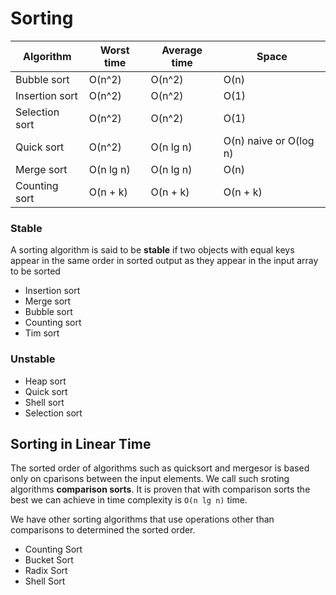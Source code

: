 # Sorting

| Algorithm      | Worst time | Average time | Space |
|----------------|------------|--------------|-------|
| Bubble sort    | O(n^2)     | O(n^2)       | O(n)  |
| Insertion sort | O(n^2)     | O(n^2)       | O(1)  |
| Selection sort | O(n^2)     | O(n^2)       | O(1)  |
| Quick sort	 | O(n^2)     | O(n lg n)    | O(n) naive or O(log n)  | 
| Merge sort	 | O(n lg n)  | O(n lg n)    | O(n)  | 
| Counting sort	 | O(n + k)   | O(n + k)     | O(n + k) | 

### Stable

A sorting algorithm is said to be __stable__ if two objects with equal keys appear in the same order in sorted output as they appear in the input array to be sorted

* Insertion sort
* Merge sort
* Bubble sort
* Counting sort
* Tim sort

### Unstable

* Heap sort
* Quick sort
* Shell sort
* Selection sort

## Sorting in Linear Time

The sorted order of algorithms such as quicksort and mergesor is based only on cparisons between the input elements. We call such sroting algorithms __comparison sorts__. It is proven that with comparison sorts the best we can achieve in time complexity is `O(n lg n)` time.

We have other sorting algorithms that use operations other than comparisons to determined the sorted order.

* Counting Sort
* Bucket Sort
* Radix Sort
* Shell Sort

